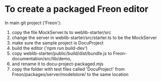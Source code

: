 # To create a packaged Freon editor

In main git project ('Freon'):

1. copy the file MockServer.ts to weblib-starter/src
2. change the server in weblib-starter/src/starter.ts to be the MockServer
3. make sure the sample project is DocuProject
4. build the editor ('npm run build-dev')
5. copy weblib-starter/public/build/dist/bundle.js to Freon-documentation/src/lib/demo,
6. and rename it to docu-project-packaged.mjs
7. copy the folder with test files called 'DocuProject' from Freon/packages/server/modelstore/ to the same location
